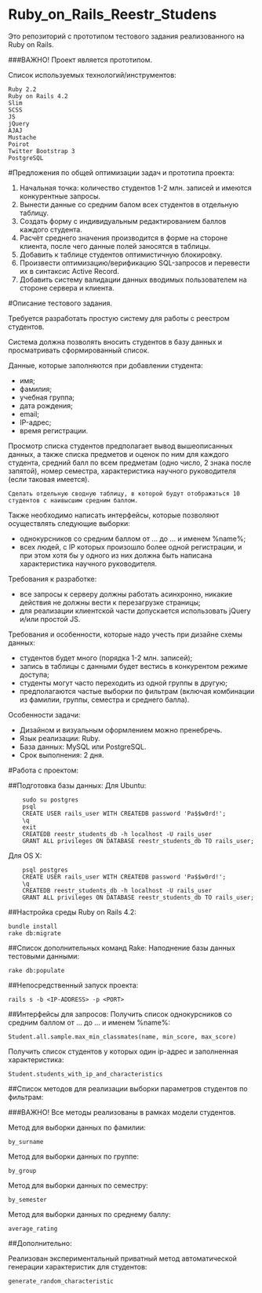 # Ruby_on_Rails_Reestr_Studens
Это репозиторий с прототипом тестового задания реализованного на Ruby on Rails.

###ВАЖНО! Проект является прототипом.

Список используемых технологий/инструментов:

    Ruby 2.2
    Ruby on Rails 4.2
    Slim
    SCSS
    JS
    jQuery
    AJAJ
    Mustache
    Poirot
    Twitter Bootstrap 3
    PostgreSQL


#Предложения по общей оптимизации задач и прототипа проекта:

1. Начальная точка: количество студентов 1-2 млн. записей и имеются конкурентные запросы.
2. Вынести данные со средним балом всех студентов в отдельную таблицу.
3. Создать форму с индивидуальным редактированием баллов каждого студента.
4. Расчёт среднего значения производится в форме на стороне клиента, после чего данные полей заносятся в таблицы.
5. Добавить к таблице студентов оптимистичную блокировку.
6. Произвести оптимизацию/верификацию SQL-запросов и перевести их в синтаксис Active Record.
7. Добавить систему валидации данных вводимых пользователем на стороне сервера и клиента.

#Описание тестового задания.

Требуется разработать простую систему для работы с реестром студентов.

Система должна позволять вносить студентов в базу данных и просматривать сформированный список.

Данные, которые заполняются при добавлении студента:

* имя;
* фамилия;
* учебная группа;
* дата рождения;
* email;
* IP-адрес;
* время регистрации.

Просмотр списка студентов предполагает вывод вышеописанных данных, а также списка предметов и оценок по ним для каждого студента, средний балл по всем предметам (одно число, 2 знака после запятой), номер семестра, характеристика научного руководителя (если таковая имеется).

    Сделать отдельную сводную таблицу, в которой будут отображаться 10 студентов с наивысшим средним баллом.

Также необходимо написать интерфейсы, которые позволяют осуществлять следующие выборки:

* однокурсников со средним баллом от ... до ... и именем %name%;
* всех людей, c IP которых произошло более одной регистрации, и при этом хотя бы у одного из них должна быть написана характеристика научного руководителя.

Требования к разработке:

* все запросы к серверу должны работать асинхронно, никакие действия не должны вести к перезагрузке страницы;
* для реализации клиентской части допускается использовать jQuery и/или простой JS.

Требования и особенности, которые надо учесть при дизайне схемы данных:

* студентов будет много (порядка 1-2 млн. записей);
* запись в таблицы с данными будет вестись в конкурентом режиме доступа;
* студенты могут часто переходить из одной группы в другую;
* предполагаются частые выборки по фильтрам (включая комбинации из фамилии, группы, семестра и среднего балла).

Особенности задачи:

* Дизайном и визуальным оформлением можно пренебречь.
* Язык реализации: Ruby.
* База данных: MySQL или PostgreSQL.
* Срок выполнения: 2 дня.

#Работа с проектом:

##Подготовка базы данных:
Для Ubuntu:

        sudo su postgres
        psql
        CREATE USER rails_user WITH CREATEDB password 'Pa$$w0rd!';
        \q
        exit
        CREATEDB reestr_students_db -h localhost -U rails_user
        GRANT ALL privileges ON DATABASE reestr_students_db TO rails_user;

Для OS X:

        psql postgres
        CREATE USER rails_user WITH CREATEDB password 'Pa$$w0rd!';
        \q
        CREATEDB reestr_students_db -h localhost -U rails_user
        GRANT ALL privileges ON DATABASE reestr_students_db TO rails_user;

##Настройка среды Ruby on Rails 4.2:

    bundle install
    rake db:migrate

##Список дополнительных команд Rake:
Наподнение базы данных тестовыми данными:

    rake db:populate

##Непосредственный запуск проекта:

    rails s -b <IP-ADDRESS> -p <PORT>

##Интерфейсы для запросов:
Получить список однокурсников со средним баллом от ... до ... и именем %name%:

    Student.all.sample.max_min_classmates(name, min_score, max_score)

Получить список студентов у которых один ip-адрес и заполненная характеристика:

    Student.students_with_ip_and_characteristics

##Список методов для реализации выборки параметров студентов по фильтрам:

###ВАЖНО! Все методы реализованы в рамках модели студентов.

Метод для выборки данных по фамилии:

    by_surname

Метод для выборки данных по группе:

    by_group

Метод для выборки данных по семестру:

    by_semester

Метод для выборки данных по среднему баллу:

    average_rating

##Дополнительно:

Реализован экспериментальный приватный метод автоматической генерации характеристик для студентов:

    generate_random_characteristic
